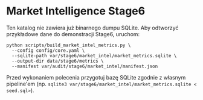 # Market Intelligence Stage6

Ten katalog nie zawiera już binarnego dumpu SQLite. Aby odtworzyć przykładowe dane do demonstracji Stage6, uruchom:

```
python scripts/build_market_intel_metrics.py \
  --config config/core.yaml \
  --sqlite-path var/stage6/market_intel/market_metrics.sqlite \
  --output-dir data/stage6/metrics \
  --manifest var/audit/stage6/market_intel/manifest.json
```

Przed wykonaniem polecenia przygotuj bazę SQLite zgodnie z własnym pipeline'em (np. `sqlite3 var/stage6/market_intel/market_metrics.sqlite < seed.sql>`).
